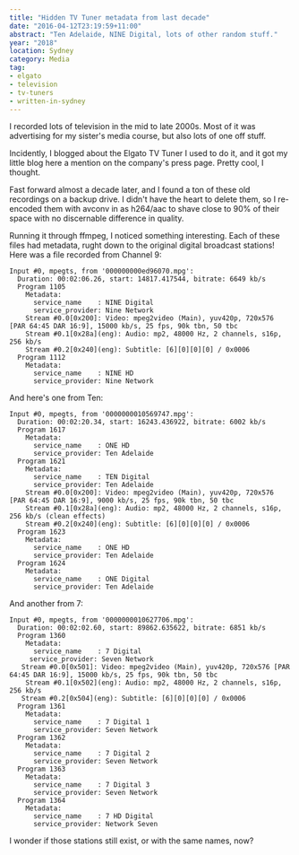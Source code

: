 ```yaml
---
title: "Hidden TV Tuner metadata from last decade"
date: "2016-04-12T23:19:59+11:00"
abstract: "Ten Adelaide, NINE Digital, lots of other random stuff."
year: "2018"
location: Sydney
category: Media
tag:
- elgato
- television
- tv-tuners
- written-in-sydney
---
```

I recorded lots of television in the mid to late 2000s. Most of it was advertising for my sister's media course, but also lots of one off stuff.

Incidently, I blogged about the Elgato TV Tuner I used to do it, and it got my little blog here a mention on the company's press page. Pretty cool, I thought.

Fast forward almost a decade later, and I found a ton of these old recordings on a backup drive. I didn't have the heart to delete them, so I re-encoded them with avconv in as h264/aac to shave close to 90% of their space with no discernable difference in quality.

Running it through ffmpeg, I noticed something interesting. Each of these files had metadata, rught down to the original digital broadcast stations! Here was a file recorded from Channel 9:

    Input #0, mpegts, from '000000000ed96070.mpg':
      Duration: 00:02:06.26, start: 14817.417544, bitrate: 6649 kb/s
      Program 1105 
        Metadata:
          service_name    : NINE Digital
          service_provider: Nine Network
        Stream #0.0[0x200]: Video: mpeg2video (Main), yuv420p, 720x576 [PAR 64:45 DAR 16:9], 15000 kb/s, 25 fps, 90k tbn, 50 tbc
        Stream #0.1[0x28a](eng): Audio: mp2, 48000 Hz, 2 channels, s16p, 256 kb/s
        Stream #0.2[0x240](eng): Subtitle: [6][0][0][0] / 0x0006
      Program 1112 
        Metadata:
          service_name    : NINE HD
          service_provider: Nine Network

And here's one from Ten:

    Input #0, mpegts, from '0000000010569747.mpg':
      Duration: 00:02:20.34, start: 16243.436922, bitrate: 6002 kb/s
      Program 1617 
        Metadata:
          service_name    : ONE HD
          service_provider: Ten Adelaide
      Program 1621 
        Metadata:
          service_name    : TEN Digital
          service_provider: Ten Adelaide
        Stream #0.0[0x200]: Video: mpeg2video (Main), yuv420p, 720x576 [PAR 64:45 DAR 16:9], 9000 kb/s, 25 fps, 90k tbn, 50 tbc
        Stream #0.1[0x28a](eng): Audio: mp2, 48000 Hz, 2 channels, s16p, 256 kb/s (clean effects)
        Stream #0.2[0x240](eng): Subtitle: [6][0][0][0] / 0x0006
      Program 1623 
        Metadata:
          service_name    : ONE HD
          service_provider: Ten Adelaide
      Program 1624 
        Metadata:
          service_name    : ONE Digital
          service_provider: Ten Adelaide

And another from 7:

    Input #0, mpegts, from '0000000010627706.mpg':
      Duration: 00:02:02.60, start: 89862.635622, bitrate: 6851 kb/s
      Program 1360 
        Metadata:
          service_name    : 7 Digital
         service_provider: Seven Network
       Stream #0.0[0x501]: Video: mpeg2video (Main), yuv420p, 720x576 [PAR 64:45 DAR 16:9], 15000 kb/s, 25 fps, 90k tbn, 50 tbc
        Stream #0.1[0x502](eng): Audio: mp2, 48000 Hz, 2 channels, s16p, 256 kb/s
       Stream #0.2[0x504](eng): Subtitle: [6][0][0][0] / 0x0006
      Program 1361 
        Metadata:
          service_name    : 7 Digital 1
          service_provider: Seven Network
      Program 1362 
        Metadata:
          service_name    : 7 Digital 2
          service_provider: Seven Network
      Program 1363 
        Metadata:
          service_name    : 7 Digital 3
          service_provider: Seven Network
      Program 1364 
        Metadata:
          service_name    : 7 HD Digital
          service_provider: Network Seven

I wonder if those stations still exist, or with the same names, now?

